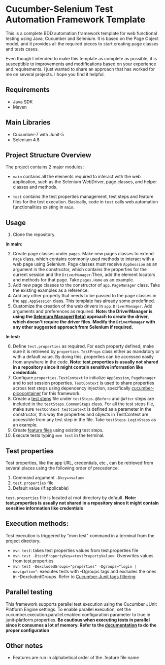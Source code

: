 # Cucumber-Selenium Test Automation Framework Template
This is a complete BDD automation framework template for web functional testing using Java, Cucumber and Selenium.
It is based on the Page Object model, and it provides all the required pieces to start creating page classes and tests cases.

Even though I intended to make this template as complete as possible, it is susceptible to improvements and modifications 
based on your experience and requirements. I just wanted to share an approach that has worked for me on several projects. 
I hope you find it helpful.

## Requirements
- Java SDK
- Maven

## Main Libraries
- Cucumber-7 with Junit-5
- Selenium 4.8


## Project Structure Overview
The project contains 2 major modules: 

- `main` contains all the elements required to interact with the web application, such as the Selenium WebDriver, page classes,
and helper classes and methods. 

- `test` contains the test properties management, test steps and feature files for the test execution. Basically, code 
in `test` calls web automation functionalities existing in `main`.

## Usage
1. Clone the repository. 

**In main:**

2. Create page classes under `pages`. Make new pages classes to extend `Page` class, which contains commonly used methods 
to interact with a web page using Selenium. Page classes must receive `AppSession` as an argument in the constructor, which 
contains the properties for the current session and the `DriverManager`.Then, add the element locators and methods 
for that page. Take `pages.Home` as an example. 
3. Add new page classes to the constructor of `app.PageManager` class. Take the existing examples as a reference.
4. Add any other property that needs to be passed to the page classes in the `app.AppSession` class. This template 
has already some predefined. 
5. Customize the creation of the web drivers in `app.DriverManager`. Add arguments and preferences as required. 
**Note: the DriverManager is using the [Selenium Manager(Beta)](https://www.selenium.dev/documentation/webdriver/getting_started/install_drivers/#1-selenium-manager-beta) approach to create the driver, which doesn't require the
driver files. Modify the `DriverManager` with any other suggested approach from Selenium if required.**

**In test:**

6. Define `test.properties` as required. For each property defined, make sure it is retrieved by `properties.TestProps` 
class either as mandatory or with a default value. By doing this, properties can be accessed easily from anywhere in the code.
**Note: test.properties is usually not shared in a repository since it might contain sensitive information like credentials**
7. Configure `properties.TestContext` to initialize `AppSession`, `PageManager` and to set session properties. `TestContext` is 
used to share properties across test steps using dependency injection, specifically [cucumber-picocontainer](https://cucumber.io/docs/cucumber/state/?lang=java#picocontainer) for this 
framework. 
8. Create a [test steps](https://cucumber.io/docs/cucumber/step-definitions/?lang=java) file under `testSteps`. 
`@Before` and `@After` steps are included in the `testSteps.CommonSteps` class. For all the test steps file, make sure 
`TestContext testContext` is defined as a parameter in the constructor, this way the properties and objects in TestContext 
are accessible from any test step in the file. Take `testSteps.LoginSteps` as an example.
9. Create [feature files](https://cucumber.io/docs/gherkin/reference/#steps) using existing test steps.
10. Execute tests typing `mvn test` in the terminal.

## Test properties
Test properties, like the app URL, credentials, etc., can be retrieved from several places using the following order of precedence:
1. Command argument `-Dkey=<value>`
2. `test.properties` file
3. Default value (if applicable)

`test.properties` file is located at root directory by default. **Note: test.properties is usually not shared in a 
repository since it might contain sensitive information like credentials**

## Execution methods:
Test execution is triggered by "mvn test" command in a terminal from the project directory. 
  - `mvn test`: takes test properties values from test.properties file
  - `mvn test -DtestPropertyKey=<testPropertyValue>`: Overwrites values from test.properties
  - `mvn test -DexcludedGroups="properties" -Dgroups="login | navigation"`: executes tests with -Dgroups tags and 
excludes the ones in -DexcludedGroups. Refer to [Cucumber-Junit tags filtering](https://github.com/cucumber/cucumber-jvm/tree/main/cucumber-junit-platform-engine#tags)

## Parallel testing
This framework supports parallel test execution using the Cucumber JUnit Platform Engine settings.
To enable parallel execution, set the cucumber.execution.parallel.enabled configuration parameter to true in junit-platform.properties.
**Be cautious when executing tests in parallel since it consumes a lot of memory. Refer to the [documentation](https://github.com/cucumber/cucumber-jvm/tree/main/cucumber-junit-platform-engine#parallel-execution) to do the proper configuration**

## Other notes
- Features are run in alphabetical order of the .feature file name
